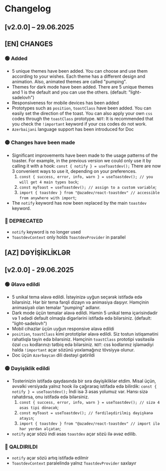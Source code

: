 # Changelog

## [v2.0.0] – 29.06.2025

## [EN] CHANGES

### 🟢 Added

- 5 unique themes have been added. You can choose and use them according to your wishes. Each theme
  has a different design and animation. Also, animated themes are called "pumping".
- Themes for dark mode have been added. There are 5 unique themes and 1 is the default
  and you can use the others. (default: "light-sadelovh")
- Responsiveness for mobile devices has been added
- Prototypes such as `position`, `toastClass` have been added. You can easily
  set the direction of the toast. You can also apply your own `css` codes through the `toastClass` prototype.
  `NOT`: It is recommended that you check the `!important` keyword if your css codes do not work.
- `Azerbaijani` language support has been introduced for Doc

### 🟡 Changes have been made

- Significant improvements have been made to the usage patterns of the toaster. For example, in the
  previous version
  we could only use it by calling it with a hook:
  `const { notify } = useToastdev();`
  There are now 3 convenient ways to use it, depending on your preferences.
  1. `const { success, error, info, warn } = useToastdev(); // you will get 4 main types back`;
  2. `const myToast = useToastdev(); // assign to a custom variable`;
  3. `import { toastdev } from "@azadev/react-toastdev" // accessible from anywhere with import`;
- The `notify` keyword has now been replaced by the main `toastdev` keyword.

### 🔴 DEPRECATED

- `notify` keyword is no longer used
- `ToastdevContext` only holds `ToastdevProvider` in parallel

## [AZ] DƏYİŞİKLİKLƏR

## [v2.0.0] - 29.06.2025

### 🟢 Əlavə edildi

- 5 unikal tema əlavə edildi. İstəyinizə uyğun seçərək istifadə edə bilərsiniz. Hər bir tema
  fərqli dizayn və animasiya daşıyır. Həmçinin animasiyalı olan temalar "pumping" adlanır.
- Dark mode üçün temalar əlavə edildi. Həmin 5 unikal tema içərisindədir və 1 ədədi default olmaqla
  digərlərini istifadə edə bilərsiniz. (default: "light-sadelovh")
- Mobil cihazlar üçün uyğun responsive əlavə edildi
- `position`, `toastClass` kimi prototiplər əlavə edildi. Siz tostun istiqamətini rahatlıqla
  təyin edə bilərsiniz. Həmçinin `toastClass` prototipi vasitəsilə özəl `css` kodlarınızı tətbiq edə bilərsiniz.
  `NOT`: css kodlarınız işləmədiyi halda `!important` açar sözünü yoxlamağınız tövsiyyə olunur.
- Doc üçün `Azərbaycan` dili dəstəyi gətirildi

### 🟡 Dəyişiklik edildi

- Tosterinizin istifadə qaydasında bir sıra dəyişikliklər etdim. Misal üçün, əvvəlki versiyada
  yalnız hook ilə çağıraraq istifadə edə bilirdik:
  `const { notify } = useToastdev();`
  İndi isə 3 əsas yolumuz var. Hansı sizə rahatdırsa, onu istifadə edə bilərsiniz.
  1. `const { success, error, info, warn } = useToastdev(); // sizə 4 əsas tipi dönəcək`;
  2. `const myToast = useToastdev(); // fərdiləşdirilmiş dəyişkənə atayın`;
  3. `import { toastdev } from "@azadev/react-toastdev" // import ilə hər yerdən əlçatan`;
- `notify` açar sözü indi əsas `toastdev` açar sözü ilə əvəz edilib.

### 🔴 QALDIRILDI

- `notify` açar sözü artıq istifadə edilmir
- `ToastdevContext` paralelində yalnız `ToastdevProvider` saxlayır
